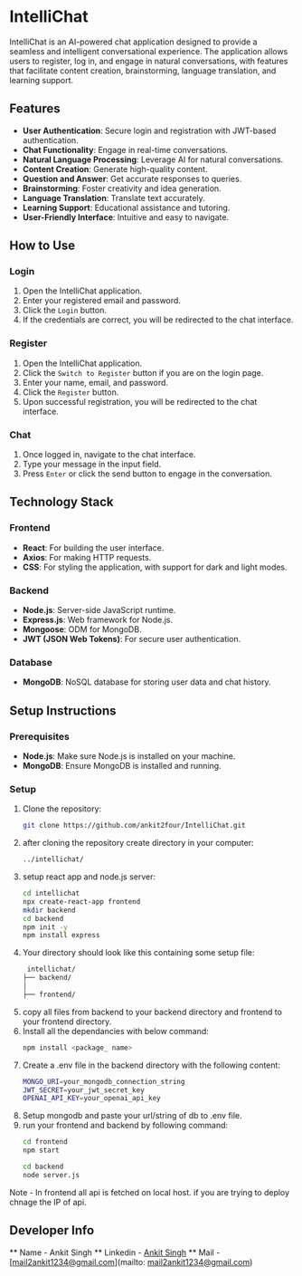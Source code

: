 # IntelliChat

IntelliChat is an AI-powered chat application designed to provide a seamless and intelligent conversational experience. The application allows users to register, log in, and engage in natural conversations, with features that facilitate content creation, brainstorming, language translation, and learning support.

## Features

- **User Authentication**: Secure login and registration with JWT-based authentication.
- **Chat Functionality**: Engage in real-time conversations.
- **Natural Language Processing**: Leverage AI for natural conversations.
- **Content Creation**: Generate high-quality content.
- **Question and Answer**: Get accurate responses to queries.
- **Brainstorming**: Foster creativity and idea generation.
- **Language Translation**: Translate text accurately.
- **Learning Support**: Educational assistance and tutoring.
- **User-Friendly Interface**: Intuitive and easy to navigate.

## How to Use

### Login
1. Open the IntelliChat application.
2. Enter your registered email and password.
3. Click the `Login` button.
4. If the credentials are correct, you will be redirected to the chat interface.

### Register
1. Open the IntelliChat application.
2. Click the `Switch to Register` button if you are on the login page.
3. Enter your name, email, and password.
4. Click the `Register` button.
5. Upon successful registration, you will be redirected to the chat interface.

### Chat
1. Once logged in, navigate to the chat interface.
2. Type your message in the input field.
3. Press `Enter` or click the send button to engage in the conversation.

## Technology Stack

### Frontend
- **React**: For building the user interface.
- **Axios**: For making HTTP requests.
- **CSS**: For styling the application, with support for dark and light modes.

### Backend
- **Node.js**: Server-side JavaScript runtime.
- **Express.js**: Web framework for Node.js.
- **Mongoose**: ODM for MongoDB.
- **JWT (JSON Web Tokens)**: For secure user authentication.

### Database
- **MongoDB**: NoSQL database for storing user data and chat history.

## Setup Instructions

### Prerequisites
- **Node.js**: Make sure Node.js is installed on your machine.
- **MongoDB**: Ensure MongoDB is installed and running.

###  Setup
1. Clone the repository:
   ```bash
   git clone https://github.com/ankit2four/IntelliChat.git
   ```
2. after cloning the repository create directory in your computer:
   ```bash
   ../intellichat/
   ```
3. setup react app and node.js server:
   ```bash
   cd intellichat
   npx create-react-app frontend
   mkdir backend
   cd backend
   npm init -y
   npm install express
   ```
4. Your directory should look like this containing some setup file:
   ```bash
    intellichat/
   ├── backend/
   │
   ├── frontend/
   
5. copy all files from backend to your backend directory and frontend to your frontend directory.
6. Install all the dependancies with below command:
   ```bash
   npm install <package_ name>
   ```
7. Create a .env file in the backend directory with the following content:
   ```bash
   MONGO_URI=your_mongodb_connection_string
   JWT_SECRET=your_jwt_secret_key
   OPENAI_API_KEY=your_openai_api_key
   ```
8. Setup mongodb and paste your url/string of db to .env file.
9. run your frontend and backend by following command:
   ```bash
   cd frontend
   npm start
   ```
   ```bash
   cd backend
   node server.js
   ```
Note - In frontend all api is fetched on local host. if you are trying to deploy chnage the IP of api.
## Developer Info
   ** Name - Ankit Singh
   ** Linkedin - [Ankit Singh](https://www.linkedin.com/in/ankit-singh-638733243/)
   ** Mail - [mail2ankit1234@gmail.com](mailto: mail2ankit1234@gmail.com)
   
